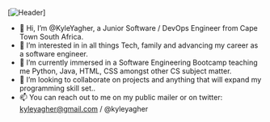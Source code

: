 [![Header](https://raw.githubusercontent.com/KyleYagher/<OWNER>/<OWNER>/banner.png "Header")]
- 👋 Hi, I’m @KyleYagher, a Junior Software / DevOps Engineer from Cape Town South Africa.
- 👀 I’m interested in in all things Tech, family and advancing my career as a software engineer.
- 🌱 I’m currently immersed in a Software Engineering Bootcamp teaching me Python, Java, HTML, CSS amongst other CS subject matter.
- 💞️ I’m looking to collaborate on projects and anything that will expand my programming skill set..
- 📫 You can reach out to me on my public mailer or on twitter: kyleyagher@gmail.com / @kyleyagher
<!---
KyleYagher/KyleYagher is a ✨ special ✨ repository because its `README.md` (this file) appears on your GitHub profile.
You can click the Preview link to take a look at your changes.
--->
